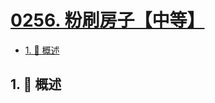 # [0256. 粉刷房子【中等】](https://github.com/tnotesjs/TNotes.leetcode/tree/main/notes/0256.%20%E7%B2%89%E5%88%B7%E6%88%BF%E5%AD%90%E3%80%90%E4%B8%AD%E7%AD%89%E3%80%91)

<!-- region:toc -->

- [1. 📝 概述](#1--概述)

<!-- endregion:toc -->

## 1. 📝 概述
